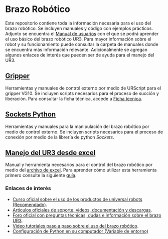 # Brazo Robótico
Este repositorio contiene toda la información necesaria para el uso del brazo robótico. Se incluyen manuales y código con ejemplos prácticos.
Adjunto se encuentra el [Manual de usuarios](/Manual_Usuarios_UNIVERSAL_ROBOT_UR3.pdf) con el que se podrá aprender el uso básico del brazo robótico UR3. Para mayor información sobre el robot y su funcionamiento puede consultar la carpeta de manuales donde se encuentra más información relevante. Adicionalmente se agregan algunos enlaces de interés que pueden ser de ayuda para el manejo del UR3.
## [Gripper](/Gripper)
Herramientas y manuales de control externo por medio de URScript para el gripper VG10. Se incluyen scripts necesarios para el proceso de succión y liberación. Para consultar la ficha técnica, accede a [Ficha tecnica](/Manuales/Ficha_Tecnica_Gripper.pdf).
## [Sockets Python](/SocketsPython)
Herramientas y manuales para la manipulación del brazo robótico por medio de control externo. Se incluyen scripts necesarios para el proceso de conexión por medio de la librería de python *Sockets*.
## [Manejo del UR3 desde excel](/UsoRobotExcel)
Manual y herramienta necesarios para el control del brazo robótico por medio del [archivo de excel](/UsoRobotExcel/UR3-Excel.xlsm). Para aprender cómo utilizar esta herramienta primero consulte la siguiente [guía](/UsoRobotExcel/Manual-uso-Robot-Excel.pdf).
### Enlaces de interés
- [Curso oficial sobre el uso de los productos de universal robots (Recomendado)](https://www.universal-robots.com/es/academy/).
- [Artículos oficiales de soporte, videos, documentación y descargas](https://www.universal-robots.com/support/).
- [Foro oficial con preguntas técnicas, dudas e información sobre el brazo UR3](https://forum.universal-robots.com/).
- [Video tutoriales paso a paso sobre el uso del brazo robótico](https://academy.universal-robots.com/video-tutorials).
- [Configuración de Python en su computador (Variable de entorno)](http://www.scielo.org.mx/avaliacao/manual_marcacion/instalacion_markup_paths.html)

